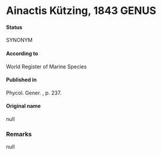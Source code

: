 # Ainactis Kützing, 1843 GENUS

#### Status
SYNONYM

#### According to
World Register of Marine Species

#### Published in
Phycol. Gener. , p. 237.

#### Original name
null

### Remarks
null